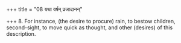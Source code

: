 +++
title = "08 यथा वर्षम् प्रजादानन्"

+++
8. For instance, (the desire to procure) rain, to bestow children, second-sight, to move quick as thought, and other (desires) of this description.
